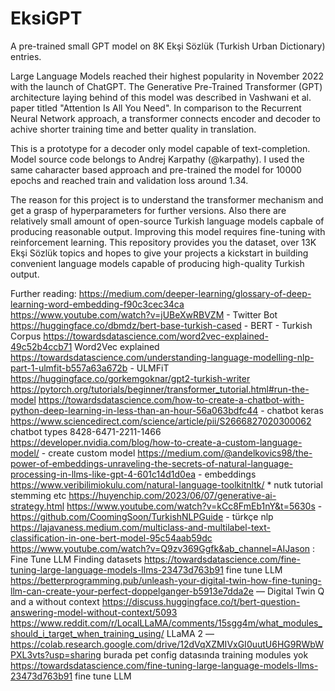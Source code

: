 # EksiGPT
A pre-trained small GPT model on 8K Ekşi Sözlük (Turkish Urban Dictionary) entries.

Large Language Models reached their highest popularity in November 2022 with the launch of ChatGPT. The Generative Pre-Trained Transformer (GPT) architecture laying behind of this model was described in Vashwani et al. paper titled "Attention Is All You Need". In comparison to the Recurrent Neural Network approach, a transformer connects encoder and decoder to achive shorter training time and better quality in translation.

This is a prototype for a decoder only model capable of text-completion. Model source code belongs to Andrej Karpathy (@karpathy). I used the same caharacter based approach and pre-trained the model for 10000 epochs and reached train and validation loss around 1.34.  

The reason for this project is to understand the transformer mechanism and get a grasp of hyperparameters for further versions. Also there are relatively small amount of open-source Turkish language models capbale of producing reasonable output. Improving this model requires fine-tuning with reinforcement learning. This repository provides you the dataset, over 13K Ekşi Sözlük topics and hopes to give your projects a kickstart in building convenient language models capable of producing high-quality Turkish output.


Further reading:
https://medium.com/deeper-learning/glossary-of-deep-learning-word-embedding-f90c3cec34ca
https://www.youtube.com/watch?v=jUBeXwRBVZM - Twitter Bot
https://huggingface.co/dbmdz/bert-base-turkish-cased - BERT - Turkish Corpus
https://towardsdatascience.com/word2vec-explained-49c52b4ccb71 Word2Vec explained
https://towardsdatascience.com/understanding-language-modelling-nlp-part-1-ulmfit-b557a63a672b - ULMFiT
https://huggingface.co/gorkemgoknar/gpt2-turkish-writer
https://pytorch.org/tutorials/beginner/transformer_tutorial.html#run-the-model
https://towardsdatascience.com/how-to-create-a-chatbot-with-python-deep-learning-in-less-than-an-hour-56a063bdfc44 - chatbot keras
https://www.sciencedirect.com/science/article/pii/S2666827020300062  chatbot types
8428-6471-2211-1466
https://developer.nvidia.com/blog/how-to-create-a-custom-language-model/ - create custom model
https://medium.com/@andelkovics98/the-power-of-embeddings-unraveling-the-secrets-of-natural-language-processing-in-llms-like-gpt-4-601c14d1d0ea - embeddings
https://www.veribilimiokulu.com/natural-language-toolkitnltk/ * nutk tutorial stemming etc
https://huyenchip.com/2023/06/07/generative-ai-strategy.html
https://www.youtube.com/watch?v=kCc8FmEb1nY&t=5630s - 
https://github.com/CoomingSoon/TurkishNLPGuide - türkçe nlp
https://lajavaness.medium.com/multiclass-and-multilabel-text-classification-in-one-bert-model-95c54aab59dc
https://www.youtube.com/watch?v=Q9zv369Ggfk&ab_channel=AIJason : Fine Tune LLM Finding datasets
https://towardsdatascience.com/fine-tuning-large-language-models-llms-23473d763b91 fine tune LLM
https://betterprogramming.pub/unleash-your-digital-twin-how-fine-tuning-llm-can-create-your-perfect-doppelganger-b5913e7dda2e — Digital Twin
Q and a without context https://discuss.huggingface.co/t/bert-question-answering-model-without-context/5093
https://www.reddit.com/r/LocalLLaMA/comments/15sgg4m/what_modules_should_i_target_when_training_using/
LLaMA 2 — https://colab.research.google.com/drive/12dVqXZMIVxGI0uutU6HG9RWbWPXL3vts?usp=sharing burada pet config datasında training modules yok
https://towardsdatascience.com/fine-tuning-large-language-models-llms-23473d763b91 fine tune LLM

